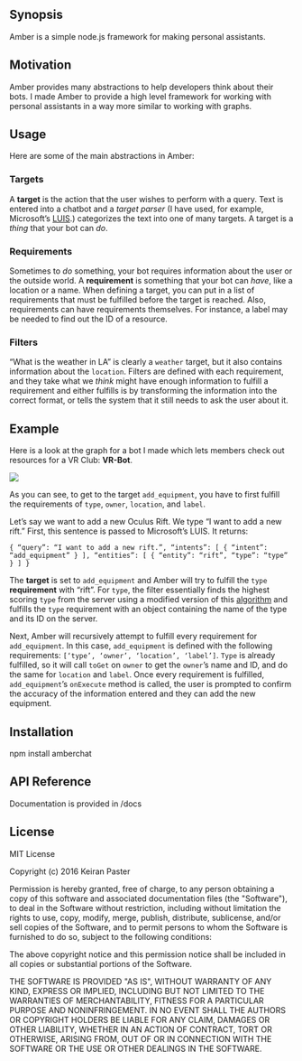 ## Synopsis

Amber is a simple node.js framework for making personal assistants.

## Motivation

Amber provides many abstractions to help developers think about their bots. I made Amber to provide a high level framework for working with personal assistants in a way more similar to working with graphs.

## Usage

Here are some of the main abstractions in Amber:

### Targets
A **target** is the action that the user wishes to perform with a query. Text is entered into a chatbot and a *target parser* (I have used, for example, Microsoft’s [LUIS](https://www.luis.ai).) categorizes the text into one of many targets. A target is a *thing* that your bot can *do*. 

### Requirements
Sometimes to *do* something, your bot requires information about the user or the outside world. A **requirement** is something that your bot can *have*, like a location or a name. When defining a target, you can put in a list of requirements that must be fulfilled before the target is reached. Also, requirements can have requirements themselves. For instance, a label may be needed to find out the ID of a resource.

### Filters
“What is the weather in LA” is clearly a `weather` target, but it also contains information about the `location`. Filters are defined with each requirement, and they take what we *think* might have enough information to fulfill a requirement and either fulfills is by transforming the information into the correct format, or tells the system that it still needs to ask the user about it.

## Example
Here is a look at the graph for a bot I made which lets members check out resources for a VR Club: **VR-Bot**.

![](http://keirp.com/projects/chatbotkit/graph.png)

As you can see, to get to the target `add_equipment`, you have to first fulfill the requirements of `type`, `owner`, `location`, and `label`.

Let’s say we want to add a new Oculus Rift. We type “I want to add a new rift.” First, this sentence is passed to Microsoft’s LUIS. It returns:

`{
  “query”: “I want to add a new rift.”,
  “intents”: [
    {
      “intent”: “add_equipment”
    }
  ],
  “entities”: [
    {
      “entity”: “rift”,
      “type”: “type”
    }
  ]
}`

The **target** is set to `add_equipment` and Amber will try to fulfill the `type` **requirement** with “rift”. For `type`, the filter essentially finds the highest scoring `type` from the server using a modified version of this [algorithm](http://www.catalysoft.com/articles/StrikeAMatch.htmlhttp://www.catalysoft.com/articles/StrikeAMatch.html) and fulfills the `type` requirement with an object containing the name of the type and its ID on the server.

Next, Amber will recursively attempt to fulfill every requirement for `add_equipment`. In this case, `add_equipment` is defined with the following requirements: `[‘type’, ‘owner’, ‘location’, ‘label’]`. `Type` is already fulfilled, so it will call `toGet` on `owner` to get the `owner`’s name and ID, and do the same for `location` and `label`. Once every requirement is fulfilled, `add_equipment`’s `onExecute` method is called, the user is prompted to confirm the accuracy of the information entered and they can add the new equipment.



## Installation

npm install amberchat

## API Reference

Documentation is provided in /docs

## License

MIT License

Copyright (c) 2016 Keiran Paster

Permission is hereby granted, free of charge, to any person obtaining a copy
of this software and associated documentation files (the "Software"), to deal
in the Software without restriction, including without limitation the rights
to use, copy, modify, merge, publish, distribute, sublicense, and/or sell
copies of the Software, and to permit persons to whom the Software is
furnished to do so, subject to the following conditions:

The above copyright notice and this permission notice shall be included in all
copies or substantial portions of the Software.

THE SOFTWARE IS PROVIDED "AS IS", WITHOUT WARRANTY OF ANY KIND, EXPRESS OR
IMPLIED, INCLUDING BUT NOT LIMITED TO THE WARRANTIES OF MERCHANTABILITY,
FITNESS FOR A PARTICULAR PURPOSE AND NONINFRINGEMENT. IN NO EVENT SHALL THE
AUTHORS OR COPYRIGHT HOLDERS BE LIABLE FOR ANY CLAIM, DAMAGES OR OTHER
LIABILITY, WHETHER IN AN ACTION OF CONTRACT, TORT OR OTHERWISE, ARISING FROM,
OUT OF OR IN CONNECTION WITH THE SOFTWARE OR THE USE OR OTHER DEALINGS IN THE
SOFTWARE.
